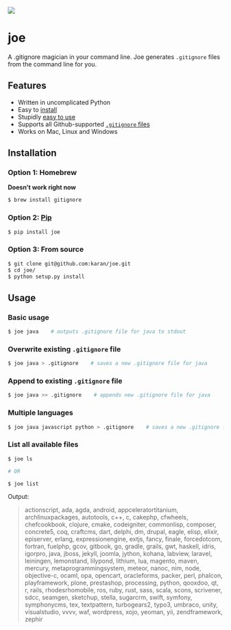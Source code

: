 ![](http://i.imgur.com/y8g506n.png?1)

# joe

A .gitignore magician in your command line. Joe generates `.gitignore` files from the command line for you.

## Features

- Written in uncomplicated Python
- Easy to [install](https://github.com/karan/joe#installation)
- Stupidly [easy to use](https://github.com/karan/joe#usage)
- Supports all Github-supported [`.gitignore` files](https://github.com/karan/joe#list-all-available-files)
- Works on Mac, Linux and Windows

## Installation

### Option 1: Homebrew

**Doesn't work right now**

```bash
$ brew install gitignore
```

### Option 2: [Pip](https://pypi.python.org/pypi/joe)

```bash
$ pip install joe
```

### Option 3: From source

```bash
$ git clone git@github.com:karan/joe.git
$ cd joe/
$ python setup.py install
```

## Usage

### Basic usage


```bash
$ joe java    # outputs .gitignore file for java to stdout
```

### Overwrite existing `.gitignore` file

```bash
$ joe java > .gitignore    # saves a new .gitignore file for java
```

### Append to existing `.gitignore` file

```bash
$ joe java >> .gitignore    # appends new .gitignore file for java
```

### Multiple languages

```bash
$ joe java javascript python > .gitignore    # saves a new .gitignore file for multiple languages
```

### List all available files

```bash
$ joe ls

# OR

$ joe list
```

Output:

> actionscript, ada, agda, android, appceleratortitanium, archlinuxpackages, autotools, c++, c, cakephp, cfwheels, chefcookbook, clojure, cmake, codeigniter, commonlisp, composer, concrete5, coq, craftcms, dart, delphi, dm, drupal, eagle, elisp, elixir, episerver, erlang, expressionengine, extjs, fancy, finale, forcedotcom, fortran, fuelphp, gcov, gitbook, go, gradle, grails, gwt, haskell, idris, igorpro, java, jboss, jekyll, joomla, jython, kohana, labview, laravel, leiningen, lemonstand, lilypond, lithium, lua, magento, maven, mercury, metaprogrammingsystem, meteor, nanoc, nim, node, objective-c, ocaml, opa, opencart, oracleforms, packer, perl, phalcon, playframework, plone, prestashop, processing, python, qooxdoo, qt, r, rails, rhodesrhomobile, ros, ruby, rust, sass, scala, scons, scrivener, sdcc, seamgen, sketchup, stella, sugarcrm, swift, symfony, symphonycms, tex, textpattern, turbogears2, typo3, umbraco, unity, visualstudio, vvvv, waf, wordpress, xojo, yeoman, yii, zendframework, zephir
